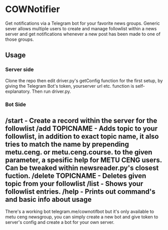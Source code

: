 # COWNotifier
Get notifications via a Telegram bot for your favorite news groups.
Generic sever allows multiple users to create and manage followlist
within a news server and get notifications whenever a new post has
been made to one of those groups.

## Usage
### Server side
Clone the repo then edit driver.py's getConfig function for the first
setup, by giving the Telegram Bot's token, yourserver url etc. function
is self-explanatory. Then run driver.py.

### Bot Side
/start - Create a record within the server for the followlist
/add TOPICNAME - Adds topic to your followlist, in addition to exact
				 topic name, it also tries to match the name by prepending
				 metu.ceng. or metu.ceng.course. to the given parameter,
				 a spesific help for METU CENG users. Can be tweaked within
				 newsreader.py's closest fuction.
/delete TOPICNAME - Deletes given topic from your followlist
/list - Shows your followlist entries.
/help - Prints out command's and basic info about usage
---
There's a working bot telegram.me/cownotifbot but it's only available to
metu ceng newsgroup, you can simply create a new bot and give token to
server's config and create a bot for your own server.
